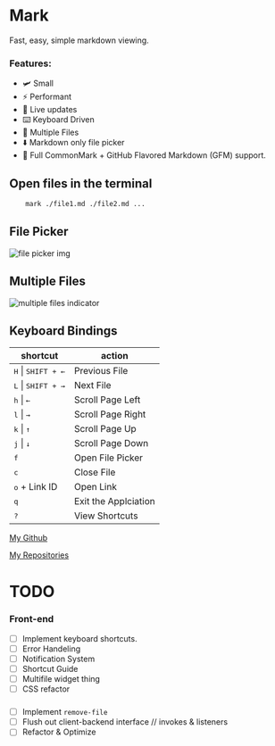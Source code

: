 # Mark

Fast, easy, simple markdown viewing.

### Features:

- 🛩️ Small
- ⚡ Performant
- 📡 Live updates
- ⌨️ Keyboard Driven
- 📑 Multiple Files
- ⬇️ Markdown only file picker
- 🐙 Full CommonMark + GitHub Flavored Markdown (GFM) support.

## Open files in the terminal

```bash
    mark ./file1.md ./file2.md ...
```

## File Picker

![file picker img](url)

## Multiple Files

![multiple files indicator](url)

## Keyboard Bindings

| shortcut                             | action               |
| ------------------------------------ | -------------------- |
| <kbd>H</kbd> \| <kbd>SHIFT + ←</kbd> | Previous File        |
| <kbd>L</kbd> \| <kbd>SHIFT + →</kbd> | Next File            |
| <kbd>h</kbd> \| <kbd>←</kbd>         | Scroll Page Left     |
| <kbd>l</kbd> \| <kbd>→</kbd>         | Scroll Page Right    |
| <kbd>k</kbd> \| <kbd>↑</kbd>         | Scroll Page Up       |
| <kbd>j</kbd> \| <kbd>↓</kbd>         | Scroll Page Down     |
| <kbd>f</kbd>                         | Open File Picker     |
| <kbd>c</kbd>                         | Close File           |
| <kbd>o</kbd> + Link ID               | Open Link            |
| <kbd>q</kbd>                         | Exit the Applciation |
| <kbd>?</kbd>                         | View Shortcuts       |

[My Github](https://github.com/manwitha1000names)

[My Repositories](https://github.com/manwitha1000names?tab=repositories)

# TODO

### Front-end

- [ ] Implement keyboard shortcuts.
- [ ] Error Handeling
- [ ] Notification System
- [ ] Shortcut Guide
- [ ] Multifile widget thing
- [ ] CSS refactor

###

- [ ] Implement `remove-file`
- [ ] Flush out client-backend interface // invokes & listeners
- [ ] Refactor & Optimize
